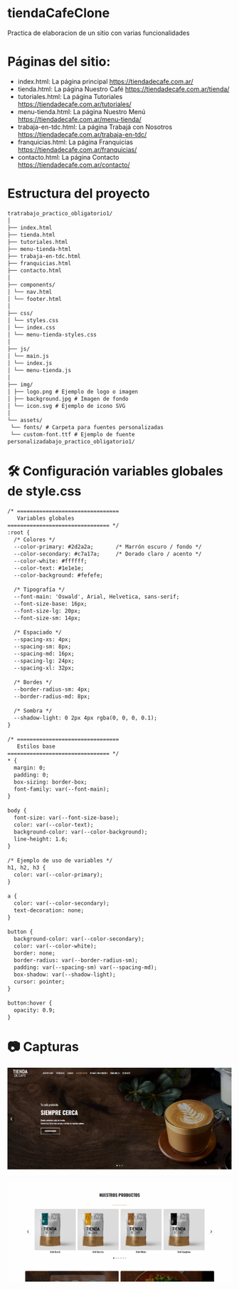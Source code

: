 # tiendaCafeClone
Practica de elaboracion de un sitio con varias funcionalidades

# Páginas del sitio:

- index.html: La página principal https://tiendadecafe.com.ar/
- tienda.html: La página Nuestro Café https://tiendadecafe.com.ar/tienda/
- tutoriales.html: La página Tutoriales https://tiendadecafe.com.ar/tutoriales/
- menu-tienda.html: La página Nuestro Menú https://tiendadecafe.com.ar/menu-tienda/
- trabaja-en-tdc.html: La página Trabajá con Nosotros https://tiendadecafe.com.ar/trabaja-en-tdc/
- franquicias.html: La página Franquicias https://tiendadecafe.com.ar/franquicias/
- contacto.html: La página Contacto https://tiendadecafe.com.ar/contacto/

# Estructura del proyecto
```
tratrabajo_practico_obligatorio1/
│
├── index.html 
├── tienda.html
├── tutoriales.html
├── menu-tienda-html
├── trabaja-en-tdc.html
├── franquicias.html
├── contacto.html
│
├── components/
│ └── nav.html
│ └── footer.html
│
├── css/
│ └── styles.css
│ └── index.css
│ └── menu-tienda-styles.css
│
├── js/
│ └── main.js
│ └── index.js 
│ └── menu-tienda.js 
│
├── img/
│ ├── logo.png # Ejemplo de logo o imagen
│ ├── background.jpg # Imagen de fondo
│ └── icon.svg # Ejemplo de icono SVG
│
└── assets/
 └── fonts/ # Carpeta para fuentes personalizadas
 └── custom-font.ttf # Ejemplo de fuente personalizadabajo_practico_obligatorio1/

```

# 🛠️ Configuración variables globales de style.css

```
/* ================================
   Variables globales
================================ */
:root {
  /* Colores */
  --color-primary: #2d2a2a;       /* Marrón oscuro / fondo */
  --color-secondary: #c7a17a;     /* Dorado claro / acento */
  --color-white: #ffffff;
  --color-text: #1e1e1e;
  --color-background: #fefefe;

  /* Tipografía */
  --font-main: 'Oswald', Arial, Helvetica, sans-serif;
  --font-size-base: 16px;
  --font-size-lg: 20px;
  --font-size-sm: 14px;

  /* Espaciado */
  --spacing-xs: 4px;
  --spacing-sm: 8px;
  --spacing-md: 16px;
  --spacing-lg: 24px;
  --spacing-xl: 32px;

  /* Bordes */
  --border-radius-sm: 4px;
  --border-radius-md: 8px;

  /* Sombra */
  --shadow-light: 0 2px 4px rgba(0, 0, 0, 0.1);
}

/* ================================
   Estilos base
================================ */
* {
  margin: 0;
  padding: 0;
  box-sizing: border-box;
  font-family: var(--font-main);
}

body {
  font-size: var(--font-size-base);
  color: var(--color-text);
  background-color: var(--color-background);
  line-height: 1.6;
}

/* Ejemplo de uso de variables */
h1, h2, h3 {
  color: var(--color-primary);
}

a {
  color: var(--color-secondary);
  text-decoration: none;
}

button {
  background-color: var(--color-secondary);
  color: var(--color-white);
  border: none;
  border-radius: var(--border-radius-sm);
  padding: var(--spacing-sm) var(--spacing-md);
  box-shadow: var(--shadow-light);
  cursor: pointer;
}

button:hover {
  opacity: 0.9;
}

```
# 📷 Capturas

![Página de inicio](img/capturas/Captura%20de%20pantalla%202025-05-30%20114511.png)

![Slider de productos destacados](img/capturas/Captura%20de%20pantalla%202025-05-30%20114527.png)
